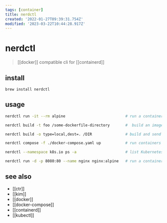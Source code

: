 ```yaml
---
tags: [container]
title: nerdctl
created: '2022-01-27T09:39:31.754Z'
modified: '2023-03-22T10:44:28.917Z'
---
```


# nerdctl

> [[docker]] compatible cli for [[containerd]]

## install

`brew install nerdctl`

## usage

```sh
nerdctl run -it --rm alpine                           # run a container with the default bridge CNI network (10.4.0.0/24)

nerdctl build -t foo /some-dockerfile-directory       #  build an image using BuildKit

nerdctl build -o type=local,dest=. /DIR               # build and send output to a local directory using BuildKit

nerdctl compose -f ./docker-compose.yaml up           # run containers from docker-compose.yaml

nerdctl --namespace k8s.io ps -a                      # list Kubernetes containers

nerdctl run -d -p 8080:80 --name nginx nginx:alpine   # run a container with rootless containerd
```

## see also

- [[ctr]]
- [[kim]]
- [[docker]]
- [[docker-compose]]
- [[containerd]]
- [[kubectl]]
